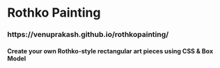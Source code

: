 <h1>Rothko Painting</h1>

<h3>https://venuprakash.github.io/rothkopainting/</h3>

<h4>Create your own Rothko-style rectangular art pieces using CSS & Box Model</h4>

